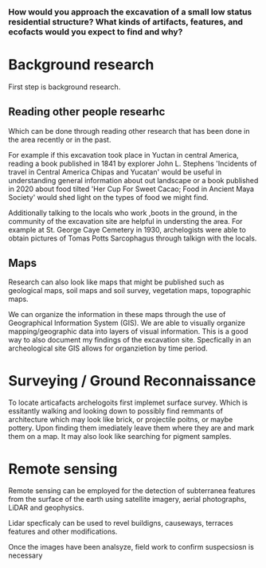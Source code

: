 ### How would you approach the excavation of a small low status residential structure? What kinds of artifacts, features, and ecofacts would you expect to find and why?


# Background research
First step is background research. 

## Reading other people researhc
Which can be done through reading other research that has been done in the area recently or in the past. 

For example if this excavation took place in Yuctan in central America, reading a book published in 1841 by explorer John L. Stephens 'Incidents of travel in Central America Chipas and Yucatan' would be useful in understanding general information about out landscape or a book  published in 2020 about food tilted 'Her Cup For Sweet Cacao; Food in Ancient Maya Society' would shed light on the types of food we might find.

Additionally talking to the locals who work ,boots in the ground, in the community of the excavation site are helpful in understing the area. For example at St. George Caye Cemetery in 1930, archelogists were able to obtain pictures of Tomas Potts Sarcophagus through talkign with the locals.

## Maps
Research can also look like maps that might be published such as geological maps, soil maps and soil survey, vegetation maps, topographic maps.

We can organize the information in these maps through the use of Geographical Information System (GIS). We are able to visually organize mapping/geographic data into layers of visual information. This is a good way to also document my findings of the excavation site. Specfically in an archeological site GIS allows for organzietion by time period. 


# Surveying / Ground Reconnaissance

To locate articafacts archelogoits first implemet surface survey. Which is essitantly walking and looking down to possibly find remmants of architecture which may look like brick, or projectile poitns, or maybe pottery. Upon finding them imediately leave them where they are and mark them on a map. It may also look like searching for pigment samples. 

# Remote sensing

Remote sensing can be employed for the detection of subterranea features from the surface of the earth using satellite imagery, aerial photographs, LiDAR and geophysics.

Lidar specficaly can be used to revel buildigns, causeways, terraces features and other modifications.

Once the images have been analsyze, field work to confirm suspecsiosn is necessary




